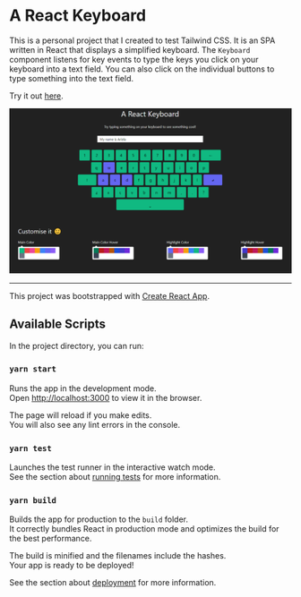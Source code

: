 # A React Keyboard

This is a personal project that I created to test Tailwind CSS. It is an SPA written in React that displays a simplified keyboard. The `Keyboard` component listens for key events to type the keys you click on your keyboard into a text field. You can also click on the individual buttons to type something into the text field.

Try it out [here](https://suspicious-bhaskara-8ad98e.netlify.app/).

![Screenshot of the keyboard](./keyboard.png?raw=true 'Screenshot of the keyboard')

---

This project was bootstrapped with [Create React App](https://github.com/facebook/create-react-app).

## Available Scripts

In the project directory, you can run:

### `yarn start`

Runs the app in the development mode.\
Open [http://localhost:3000](http://localhost:3000) to view it in the browser.

The page will reload if you make edits.\
You will also see any lint errors in the console.

### `yarn test`

Launches the test runner in the interactive watch mode.\
See the section about [running tests](https://facebook.github.io/create-react-app/docs/running-tests) for more information.

### `yarn build`

Builds the app for production to the `build` folder.\
It correctly bundles React in production mode and optimizes the build for the best performance.

The build is minified and the filenames include the hashes.\
Your app is ready to be deployed!

See the section about [deployment](https://facebook.github.io/create-react-app/docs/deployment) for more information.

